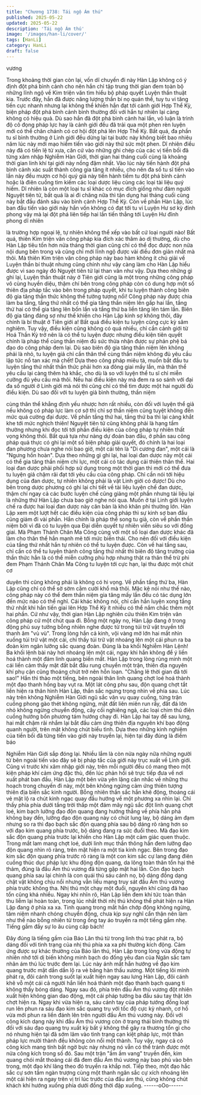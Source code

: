 ```yaml
---
title: "Chương 1738: Tái ngộ Ám thú"
published: 2025-05-22
updated: 2025-05-22
description: 'Tái ngộ Ám thú'
image: '/images/han-li/cover/'
tags: [HanLi]
category: HanLi
draft: false
---
```


vương

Trong khoảng thời gian còn lại, vốn dĩ chuyến đi này Hàn Lập
không có ý định đột phá bình cảnh cho nên hắn chỉ tập trung thời
gian đem toàn bộ những lĩnh ngộ về Kim triện văn tìm hiểu bộ
pháp quyết Luyện thần thuật kia.
Trước đây, hắn đã được năng lượng thần bí nọ quán thể, tuy tu vi
tăng tiến cực nhanh nhưng lại không thể khiến hắn đạt tới cảnh
giới Hợp Thể Kỳ, biện pháp đột phá bình cảnh bình thường đối
với hắn tự nhiên lại càng không có hiệu quả. Dù sao hắn đã đột
phá bình cảnh hai lần, vô luận là trình độ cô đọng pháp lực hay là
cảnh giới đều đã trải qua một phen rèn luyện mới có thể chân
chánh có cơ hội đột phá lên Hợp Thể Kỳ. Bất quá, đa phần tu sĩ
bình thường ở Linh giới đều dừng lại tại bước này không biết bao
nhiêu năm lúc này mới mạo hiểm tiến vào giới này thử sức một
phen.
Dĩ nhiên điều này đã có tiền lệ từ xưa, căn cứ vào những ghi
chép của các vị tiền bối đã từng xâm nhập Nghiễm Hàn Giới, thời
gian hai tháng cuối cùng là khoảng thời gian linh khí tại giới này
nồng đậm nhất. Vào lúc này tiến hành đột phá bình cảnh xác suất
thành công gia tăng ít nhiều, cho nên đa số tu sĩ tiến vào lần này
đều mượn cơ hội quý giá này tiến hành tiềm tu đột phá bình cảnh
hoặc là điên cuồng tìm kiếm các loại dược liệu cùng các loại tài
liệu quý hiếm. Dĩ nhiên là còn một loại tu sĩ khác có mục đích
giống như đám người Nguyệt tiên tử, bất quá là ai đi chăng nữa
thì tận dụng hai tháng cuối cùng này bắt đầu đánh sâu vào bình
cảnh Hợp Thể Kỳ.
Còn về phần Hàn Lập, lúc ban đầu tiến vào giới này hắn vốn
không có đạt tới tu vi Luyện Hư sơ kỳ đỉnh phong vậy mà lại đột
phá liên tiếp hai lần tiến thẳng tới Luyện Hư đỉnh phong dĩ nhiên

là trường hợp ngoại lệ, tự nhiên không thể xếp vào bất cứ loại
người nào!
Bất quá, thiên Kim triện văn công pháp kia đích xác thâm ảo dị
thường, dù cho Hàn Lập tiêu tốn hơn nửa tháng thời gian cũng
chỉ có thể đọc được non nửa nội dung bên trong và cũng chỉ mới
lĩnh ngộ được vài điều đơn giản nhất mà thôi. Mà thiên Kim triện
văn công pháp này bao hàm không ít chú giải về Luyện thần bí
thuật nhưng cũng chính như vậy càng làm cho Hàn Lập hiểu
được vì sao ngày đó Nguyệt tiên tử lại than vãn như vậy.
Dựa theo những gì ghi lại, Luyện thần thuật này ở Tiên giới cũng
là một trong những công pháp vô cùng huyền diệu, thậm chí bên
trong công pháp còn có dung hợp một số thiên địa pháp tắc vào
bên trong pháp quyết, khi tu luyện thành công biên độ gia tăng
thần thức không thể tưởng tượng nổi!
Công pháp này được chia làm ba tầng, tầng thứ nhất có thể gia
tăng thần niệm lên gấp hai lần, tầng thứ hai có thể gia tăng lên
bốn lần và tầng thứ ba liền tăng lên tám lần. Biên độ gia tăng
đáng sợ như thế khiến cho Hàn Lập kinh sợ không thôi, đây chính
là bí thuật ở Tiên giới a!
Bất quá điều kiện tu luyện cũng cực kỳ sâm nghiêm.
Tuy vậy, điều kiện cũng không có quá nhiều, chỉ cần cảnh giới từ
Hoá Thần Kỳ trở nên là có thể tu luyện được nhưng điều kiện tiên
quyết chính là pháp thể cùng thần niệm đủ sức thừa nhận được
sự phản phệ bá đạo do công pháp đem lại. Dù sao biên độ gia
tăng thần niệm lên không phải là nhỏ, tu luyện giả chỉ cần thân
thể cùng thần niệm không đủ yêu cầu lập tức nổ tan xác mà chết!
Dựa theo công pháp miêu tả, muốn bắt đầu tu luyện tầng thứ nhất
thần thức phải hơn xa đông giai mấy lần, mà thân thể yêu cầu lại
càng thêm hà khắc, cho dù là so với luyện thể tu sĩ chỉ miễn
cưỡng đủ yêu cầu mà thôi.
Nếu hai điều kiện này mà đem ra so sánh với đại đa số người ở
Linh giới mà nói thì cũng chỉ có thể tìm được một hai người đủ
điều kiện. Dù sao đối với tu luyện giả bình thường, thần niệm

cùng thân thể khẳng định yếu nhược hơn rất nhiều, còn đối với
luyện thể giả nếu không có pháp lực làm cơ sở thì chỉ sợ thần
niệm cũng tuyệt không đến mức quá cường đại được. Về phần
tầng thứ hai, tầng thứ ba thì lại càng khắt khe tới mức nghịch
thiên!
Nguyệt tiên tử cũng không phải là hạng tầm thường nhưng khi
đọc tới tới phần điều kiện của công pháp tự nhiên thất vọng
không thôi. Bất quá tựa như nàng dự đoán ban đầu, ở phần sau
công pháp quả thực có ghi lại một số biện pháp giải quyết, đó
chính là hai loại đan phương chưa nghe nói bao giờ, một cái tên
là "Di cương đan", một cái là "Ngưng hồn hoàn".
Dựa theo những gì ghi lại, hai loại đan dược này một cái có thể
gia tăng thần niệm chi lực, một cái có tác dụng cải thiện thân thể.
Hai loại đan dược phải phối hợp sử dụng trong một thời gian thì
mới có thể đưa tu luyện giả chậm rãi đạt tới yêu cầu của công
pháp. Chỉ cần nói tới hiệu dụng của đan dược, tự nhiên không
phải là vật Linh giới có được!
Dù cho bên trong dược phương có ghi lại chi tiết về tài liệu luyện
chế đan dược, thậm chí ngay cả các bước luyện chế cũng giảng
một phần nhưng tài liệu lại là những thứ Hàn Lập chưa bao giờ
nghe nói qua. Muốn ở tại Linh giới luyện chế ra được hai loại đan
dược này căn bản là khó khăn phi thường lớn.
Hàn Lập xem một lượt hết các điều kiện của công pháp thì sự
kinh sợ ban đầu cũng giảm đi vài phần.
Hắn chính là pháp thể song tu giả, còn về phần thần niệm bởi vì
đã có tu luyện qua Đại diễn quyết tự nhiên viễn siêu so với đồng
giai. Mà Phạm Thánh Chân Ma Công cùng với một số loại đan
dược khác đã làm cho thân thể hắn mạnh mẽ tới mức biến thái.
Cho nên đối với điều kiện của tầng thứ nhất hắn tự nhiên có thể
tu luyện được.
Còn về hai tầng sau, chỉ cần có thể tu luyện thành công tầng thứ
nhất thì biên độ tăng trưởng của thần thức hẳn là có thể miễn
cưỡng phù hợp nhưng thật ra thân thể trừ phi đem Phạm Thánh
Chân Ma Công tu luyện tới cực hạn, lại thu được một chút cơ

duyên thì cũng không phải là không có hi vọng. Về phần tầng thứ
ba, Hàn Lập cũng chỉ có thể sờ sờm cằm cười khổ mà thôi. Mặc
kệ nói như thế nào, công pháp này có thể đem thần niệm gia tăng
mấy lần đều có tác dụng lớn đến mức nào có thể nghĩ.
Cái khác không nói, chỉ cần hắn luyện xong tầng thứ nhất khi hắn
tiến giai lên Hợp Thể Kỳ ít nhiều có thể nắm chắc thêm một hai
phần. Cứ như vậy, thời gian Hàn Lập nghiên cứu thiên Kim triện
văn công pháp cứ một chút qua đi.
Bỗng một ngày nọ, Hàn Lập đang ở trong động phủ suy tưởng
bỗng nhiên nghe được từ trong túi trữ vật truyền tới thanh âm "vù
vù". Trong lòng hắn cả kinh, vội vàng mở lớn hai mắt nhìn xuống
túi trữ vật một cái, chỉ thấy túi trữ vật nhoáng lên một cái phun ra
ba đoàn kim ngân lưỡng sắc quang đoàn. Đúng là ba khối
Nghiễm Hàn Lệnh!
Ba khối lệnh bài này hơi nhoáng lên một cái, ngay khi hắn không
để ý liền hoá thành một đám linh quang biến mất. Hàn Lập trong
lòng rùng minh một cái liền cảm thấy mặt đất bắt đầu rung chuyển
một trận, thiên địa nguyên khí phụ cận cũng thoáng chút trở nên
hỗn loạn.
"Chẳng lẽ thời gian đã tới sao!"
Hắn thì thào một tiếng, bên ngoài thân linh quang chợt loé hoá
thành một đạo thanh hồng bay vụt ra. Một lát công phu sau, độn
quang chợt tắt liền hiện ra thân hình Hàn Lập, thần sắc ngưng
trọng nhìn về phía sau.
Lúc này trên không Nghiễm Hàn Giới ngũ sắc vân vụ quay cuồng,
từng trận cuồng phong gào thét không ngừng, mặt đất liên miên
run rẩy, đất đá lớn nhỏ không ngừng chuyển động, cây cối
nghiêng ngả, các loại chim thú điên cuồng hướng bốn phương
tám hướng chạy đi.
Hàn Lập hai tay để sau lưng, hai mắt chậm rãi nhắm lại bắt đầu
cảm ứng thiên địa nguyên khí bạo động quanh người, trên mặt
không chút biểu tình. Dựa theo những kinh nghiệm của tiền bối đã
từng tiến vào giới này truyền lại, hiện tại đây đúng là điềm báo

Nghiễm Hàn Giới sắp đóng lại. Nhiều lắm là còn nửa ngày nữa
những người từ bên ngoài tiến vào đây sẽ bị pháp tắc của giới
này trục xuất về Linh giới. Cũng vì trước khi xâm nhập giới này,
trên mỗi người đều có mang theo một kiện pháp khí cảm ứng đặc
thù, đến lúc phản hồi sẽ trực tiếp đưa về nơi xuất phát ban đầu.
Hàn Lập một bên vừa yên lặng cân nhắc về những thu hoạch
trong chuyến đi này, một bên không ngừng cảm ứng thiên tượng
thiên địa biến sắc kinh người. Bỗng nhiên thần sắc hắn khẽ động,
thoáng cái vẻ mặt lộ ra chút kinh ngạc quay đầu hướng về một
phương xa nhìn lại. Chỉ thấy phía phía dưới tầng trời thấp một
đám mây ngũ sắc đột linh quang chợt loé, kim bạch lưỡng đạo
độn quang đang hướng thẳng về phía hắn phá không bay đến,
lưỡng đạo độn quang này có chút lung lay, bộ dáng ảm đạm
nhưng so ra thì đạo bạch sắc độn quang phía sau bộ dáng rõ
ràng hơn so với đạo kim quang phía trước, bộ dáng đang ra sức
đuổi theo. Mà đạo kim sắc độn quang phía trước lại khiến cho
Hàn Lập một cảm giác quen thuộc.
Trong mắt lam mang chợt loé, dưới linh mục thần thông hắn đem
lưỡng đạo độn quang nhìn rõ ràng, trên mặt hiện ra một tia kinh
ngạc.
Bên trong đạo kim sắc độn quang phía trước rõ ràng là một con
kim sắc cự lang đang điên cuồng thúc dục pháp lực khu động độn
quang, da lông toàn thân tổn hại thê thảm, đúng là đầu Ám thú
vương đã từng gặp mặt hai lần. Còn đạo bạch quang phía sau lại
chính là con quái thú sáu cánh nọ, bộ dáng đồng dạng chật vật
không chịu nổi nhưng vẫn liều mạng truy sát đầu Ám thú vương
phía trước không tha. Nhị thú một chạy một đuổi, nguyên khí
cũng đã hao tổn cũng khá nhiều.
Ngay khi nhĩn rõ, Hàn Lập liền đem khí tức toàn thân thu liễm lại
hoàn toàn, trong lúc nhất thời nhị thú không thể phát hiện ra Hàn
Lập đang ở phía xa xa. Tinh quang trong mắt hắn chớp động
không ngừng, tâm niệm nhanh chóng chuyển động, chưa kịp suy
nghĩ cẩn thận nên làm như thế nào bỗng nhiên từ trong ống tay
áo truyền ra một tiếng gầm nhẹ. Tiếng gầm đầy sự lo âu cùng cấp
bách!

Đây đúng là tiếng gầm của Báo Lân thú từ trong linh thú trạc phát
ra, bộ dáng đối với tình trạng của nhị thú phía xa xa phi thường
kích động.
Cảm ứng được sự khác thường của Báo lân thú, Hàn Lập trong
lòng vừa động tự nhiên nhớ tới dị biến không minh bạch do đống
yêu đan của Ngân sắc tam nhãn ám thú lúc trước đem lại. Lúc
này ánh mắt hắn hướng về đạo kim quang trước mặt dần dần lộ
ra vẻ băng hàn thấu xương.
Một tiếng lôi minh phát ra, đôi cánh trong suốt lại xuất hiện ngay
sau lưng Hàn Lập, đôi cánh khẽ vỗ một cái cả người hắn liền hoá
thành một đạo thanh bạch quang ti không thấy bóng dáng.
Ngay sau đó, phía trên đầu Ám thú vương đột nhiên xuất hiện
không gian dao động, một cái pháp tướng ba đầu sáu tay thật lớn
chợt hiện ra. Ngay khi vừa hiện ra, sáu cánh tay của pháp tướng
đồng loạt run lên phun ra sáu đạo kim sắc quang trụ với tốc độ
cực kỳ nhanh, cơ hồ vừa mới phun ra liền đánh lên trên người
đầu Ám thú vương này.
Đối với công kích dạng này khi đầu Ám thú vương còn ở trạng
thái bình thường thì đối với sáu đạo quang trụ xuất kỳ bất ý không
thể gây ra thương tổn gì cho nó nhưng hiện tại đã sớm lâm vào
tình trạng cạn kiệt pháp lực, một thân pháp lực mười thành đều
không còn nổi một thành. Tuy vậy, ngay cả có công kích mang
tính bất ngờ bực này nhưng nó vẫn có thể tránh được một nửa
công kích trong số đó.
Sau một trận "ầm ầm vang" truyền đến, kim quang chói mắt
thoáng cái đã đem đầu Ám thú vương này bao phủ vào bên trong,
một đạo khí lãng theo đó truyền ra khắp nơi. Tiếp theo, một đạo
hắc sắc cự sơn tầm ngàn trượng cùng một thanh ngân sắc cự
xích nhoáng lên một cái hiện ra ngay trên vị trí lúc trước của đầu
ám thú, cũng không chút khách khí hướng xuống phía dưới đồng
thời đập xuống.
------oOo------
